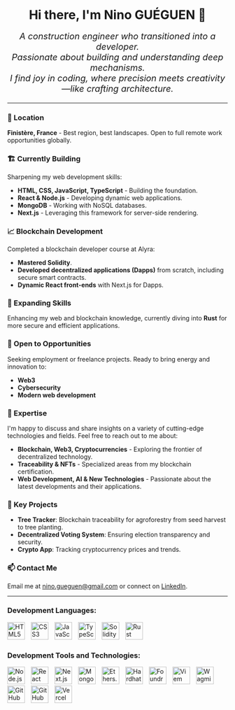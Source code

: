 <h1 align="center">Hi there, I'm Nino GUÉGUEN 👋</h1>

_<p align="center" style="font-size:20px;">A construction engineer who transitioned into a developer.
<br/>
Passionate about building and understanding deep mechanisms.
<br/>
I find joy in coding, where precision meets creativity—like crafting architecture.</p>_

___

### 📍 Location
**Finistère, France** - Best region, best landscapes. Open to full remote work opportunities globally.

### 🏗️ Currently Building
Sharpening my web development skills:
- **HTML, CSS, JavaScript, TypeScript** - Building the foundation.
- **React & Node.js** - Developing dynamic web applications.
- **MongoDB** - Working with NoSQL databases.
- **Next.js** - Leveraging this framework for server-side rendering.

### 📈 Blockchain Development
Completed a blockchain developer course at Alyra:
- **Mastered Solidity**.
- **Developed decentralized applications (Dapps)** from scratch, including secure smart contracts.
- **Dynamic React front-ends** with Next.js for Dapps.

### 🌱 Expanding Skills
Enhancing my web and blockchain knowledge, currently diving into **Rust** for more secure and efficient applications.

### 🤝 Open to Opportunities
Seeking employment or freelance projects. Ready to bring energy and innovation to:
- **Web3**
- **Cybersecurity**
- **Modern web development**

### 💬 Expertise
I'm happy to discuss and share insights on a variety of cutting-edge technologies and fields. Feel free to reach out to me about:
- **Blockchain, Web3, Cryptocurrencies** - Exploring the frontier of decentralized technology.
- **Traceability & NFTs** - Specialized areas from my blockchain certification.
- **Web Development, AI & New Technologies** - Passionate about the latest developments and their applications.

### 🎯 Key Projects
- **Tree Tracker**: Blockchain traceability for agroforestry from seed harvest to tree planting.
- **Decentralized Voting System**: Ensuring election transparency and security.
- **Crypto App**: Tracking cryptocurrency prices and trends.

### 📫 Contact Me
Email me at [nino.gueguen@gmail.com](mailto:nino.gueguen@gmail.com) or connect on [LinkedIn](https://www.linkedin.com/in/nino-gu%C3%A9guen-a4ba43148/).

 ___

### Development Languages:
<p align="left">
  <img alt="HTML5" width="40px" src="https://cdn.jsdelivr.net/gh/devicons/devicon@latest/icons/html5/html5-original.svg" style="padding-right:10px;" />
  <img alt="CSS3" width="40px" src="https://cdn.jsdelivr.net/gh/devicons/devicon@latest/icons/css3/css3-original.svg" style="padding-right:10px;" />
  <img alt="JavaScript" width="40px" src="https://cdn.jsdelivr.net/gh/devicons/devicon@latest/icons/javascript/javascript-original.svg" style="padding-right:10px;" />
  <img alt="TypeScript" width="40px" src="https://cdn.jsdelivr.net/gh/devicons/devicon@latest/icons/typescript/typescript-original.svg" style="padding-right:10px;" />
  <img alt="Solidity" width="40px" src="https://cdn.jsdelivr.net/gh/devicons/devicon@latest/icons/solidity/solidity-original.svg" style="padding-right:10px;" />
  <img alt="Rust" width="40px" src="https://cdn.jsdelivr.net/gh/devicons/devicon@latest/icons/rust/rust-plain.svg" title="Rust (in progress)" style="padding-right:10px;" />
</p>

### Development Tools and Technologies:
<p align="left">
  <img alt="Node.js" width="40px" src="https://cdn.jsdelivr.net/gh/devicons/devicon@latest/icons/nodejs/nodejs-original.svg" style="padding-right:10px;" />
  <img alt="React" width="40px" src="https://cdn.jsdelivr.net/gh/devicons/devicon@latest/icons/react/react-original.svg" style="padding-right:10px;" />
  <img alt="Next.js" width="40px" src="https://cdn.jsdelivr.net/gh/devicons/devicon@latest/icons/nextjs/nextjs-original-wordmark.svg" style="padding-right:10px;" />
  <img alt="MongoDB" width="40px" src="https://cdn.jsdelivr.net/gh/devicons/devicon@latest/icons/mongodb/mongodb-original.svg" style="padding-right:10px;" />
  <img alt="Ethers.js" width="40px" src="https://cdn.jsdelivr.net/gh/devicons/devicon@latest/icons/ethers/ethers-original.svg" style="padding-right:10px;" /> <!-- Please replace with appropriate image URL if available -->
  <img alt="Hardhat" width="40px" src="https://cdn.jsdelivr.net/gh/devicons/devicon@latest/icons/hardhat/hardhat-original.svg" style="padding-right:10px;" /> <!-- Please replace with appropriate image URL if available -->
  <img alt="Foundry" width="40px" src="https://cdn.jsdelivr.net/gh/devicons/devicon@latest/icons/foundry/foundry-original.svg" style="padding-right:10px;" /> <!-- Please replace with appropriate image URL if available -->
  <img alt="Viem" width="40px" src="https://cdn.jsdelivr.net/gh/devicons/devicon@latest/icons/viem/viem-original.svg" style="padding-right:10px;" /> <!-- Please replace with appropriate image URL if available -->
  <img alt="Wagmi" width="40px" src="https://cdn.jsdelivr.net/gh/devicons/devicon@latest/icons/wagmi/wagmi-original.svg" style="padding-right:10px;" /> <!-- Please replace with appropriate image URL if available -->
  <img alt="GitHub" width="40px" src="https://cdn.jsdelivr.net/gh/devicons/devicon@latest/icons/github/github-original.svg" style="padding-right:10px;" />
  <img alt="GitHub Actions" width="40px" src="https://cdn.jsdelivr.net/gh/devicons/devicon@latest/icons/githubactions/githubactions-original.svg" style="padding-right:10px;" />
  <img alt="Vercel" width="40px" src="https://cdn.jsdelivr.net/gh/devicons/devicon@latest/icons/vercel/vercel-original.svg" style="padding-right:10px;" />
</p>



